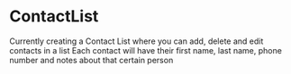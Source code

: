 # ContactList
Currently creating a Contact List where you can add, delete and edit contacts in a list
Each contact will have their first name, last name, phone number and notes about that certain person
